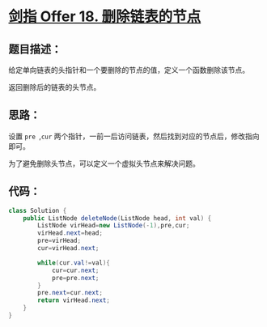 # [剑指 Offer 18. 删除链表的节点](https://leetcode-cn.com/problems/shan-chu-lian-biao-de-jie-dian-lcof/)

## 题目描述：

给定单向链表的头指针和一个要删除的节点的值，定义一个函数删除该节点。

返回删除后的链表的头节点。

## 思路：

设置 `pre `,`cur` 两个指针，一前一后访问链表，然后找到对应的节点后，修改指向即可。

为了避免删除头节点，可以定义一个虚拟头节点来解决问题。

## 代码：

```Java
class Solution {
    public ListNode deleteNode(ListNode head, int val) {
        ListNode virHead=new ListNode(-1),pre,cur;
        virHead.next=head;
        pre=virHead;
        cur=virHead.next;

        while(cur.val!=val){
            cur=cur.next;
            pre=pre.next;
        }
        pre.next=cur.next;
        return virHead.next;
    }
}
```

